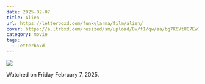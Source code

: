 ```yaml
---
date: 2025-02-07
title: Alien
url: https://letterboxd.com/funkylarma/film/alien/
cover: https://a.ltrbxd.com/resized/sm/upload/8v/f1/qw/aa/bg7K6VtUG7Ew70gQj6SSroD5d4R-0-600-0-900-crop.jpg?v=a932f9e98e
category: movie
tags:
  - Letterboxd
---
```


![](https://a.ltrbxd.com/resized/sm/upload/8v/f1/qw/aa/bg7K6VtUG7Ew70gQj6SSroD5d4R-0-600-0-900-crop.jpg?v=a932f9e98e)

Watched on Friday February 7, 2025.
